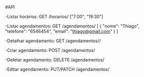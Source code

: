 #API


-Listar horários: GET /horarios/
["7:00", "19:30"]

-Listar agendamentos: GET /agendamentos/
[
   {
      "nome": "Thiago",
      "telefone": "6546454",
      "email": "thiago@gmail.com"
   }
]

-Detalhar agendamento: GET /agendamentos/<id>/

-Criar agendamento: POST /agendamentos/

-Deletar agendamento: DELETE /agendamentos/<id>

-Editar agendamento: PUT/PATCH /agendamentos/<id>